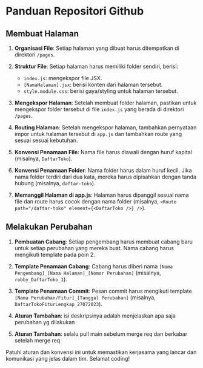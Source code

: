 # Panduan Repositori Github

## Membuat Halaman

1. **Organisasi File**: Setiap halaman yang dibuat harus ditempatkan di direktori `/pages`.

2. **Struktur File**: Setiap halaman harus memiliki folder sendiri, berisi:
   - `index.js`: mengekspor file JSX.
   - `[NamaHalaman].jsx`: berisi konten dari halaman tersebut.
   - `style.module.css`: berisi gaya/styling untuk halaman tersebut.

3. **Mengekspor Halaman**: Setelah membuat folder halaman, pastikan untuk mengekspor folder tersebut di file `index.js` yang berada di direktori `/pages`.

4. **Routing Halaman**: Setelah mengekspor halaman, tambahkan pernyataan impor untuk halaman tersebut di `app.js` dan tambahkan route yang sesuai sesuai kebutuhan.

5. **Konvensi Penamaan File**: Nama file harus diawali dengan huruf kapital (misalnya, `DaftarToko`).

6. **Konvensi Penamaan Folder**: Nama folder harus dalam huruf kecil. Jika nama folder terdiri dari dua kata, mereka harus dipisahkan dengan tanda hubung (misalnya, `daftar-toko`).

7. **Memanggil Halaman di app.js**: Halaman harus dipanggil sesuai nama file dan route harus cocok dengan nama folder (misalnya, `<Route path="/daftar-toko" element={<DaftarToko />} />`).

## Melakukan Perubahan

1. **Pembuatan Cabang**: Setiap pengembang harus membuat cabang baru untuk setiap perubahan yang mereka buat. Nama cabang harus mengikuti template pada poin 2.

2. **Template Penamaan Cabang**: Cabang harus diberi nama `[Nama Pengembang]_[Nama Halaman]_[Nomor Perubahan]` (misalnya, `robby_DaftarToko_1`).

3. **Template Penamaan Commit**: Pesan commit harus mengikuti template `[Nama Perubahan/Fitur]_[Tanggal Perubahan]` (misalnya, `DaftarTokoFiturLengkap_27072023`).

4. **Aturan Tambahan**: isi deskripsinya adalah menjelaskan apa saja perubahan yg dilakukan

5. **Aturan Tambahan**: selalu pull main sebelum merge req dan berkabar setelah merge req

Patuhi aturan dan konvensi ini untuk memastikan kerjasama yang lancar dan komunikasi yang jelas dalam tim. Selamat coding!
